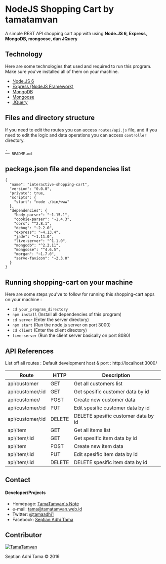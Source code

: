 # NodeJS Shopping Cart by tamatamvan
A simple REST API shopping cart app  with using **Node.JS 6, Express, MongoDB, mongoose, dan JQuery**


## Technology
Here are some technologies that used and required to run this program. Make sure you've installed all of them on your machine.
* [Node.JS 6](https://nodejs.org/)
* [Express (NodeJS Framework)](http://expressjs.com/)
* [MongoDB](https://www.mongodb.com)
* [Mongoose](http://mongoosejs.com/)
* [JQuery](jquery.com/)

## Files and directory structure

If you need to edit the routes you can access  `routes/api.js` file, and if you need to edit the logic and data operations you can access `controller` directory.
```
.
── README.md
```


## package.json file and dependencies list

```
{
  "name": "interactive-shopping-cart",
  "version": "0.0.0",
  "private": true,
  "scripts": {
    "start": "node ./bin/www"
  },
  "dependencies": {
    "body-parser": "~1.15.1",
    "cookie-parser": "~1.4.3",
    "cors": "^2.8.1",
    "debug": "~2.2.0",
    "express": "~4.13.4",
    "jade": "~1.11.0",
    "live-server": "^1.1.0",
    "mongodb": "^2.2.11",
    "mongoose": "^4.6.5",
    "morgan": "~1.7.0",
    "serve-favicon": "~2.3.0"
  }
}
```

## Running shopping-cart on your machine
Here are some steps you've to follow for running this shopping-cart apps on your machine :
* `cd your_program_directory`
* `npm install` (Install all dependencies of this program)
* `cd server` (Enter the server directory)
* `npm start` (Run the node.js server on port 3000)
* `cd client` (Enter the client directory)
* `live-server` (Run the client server basically on port 8080)

## API References

List off all routes :
Default development host & port : http://localhost:3000/

|  Route | HTTP | Description |
|--------|------|-------------|
|api/customer | GET | Get all customers list|
|api/customer/:id | GET | Get spesific customer data by id|
|api/customer/ | POST | Create new customer data|
|api/customer/:id | PUT | Edit spesific customer data by id|
|api/customer/:id | DELETE | DELETE spesific customer data by id|
|api/item | GET | Get all items list|
|api/item/:id | GET | Get spesific item data by id|
|api/item | POST | Create new item data|
|api/item/:id | PUT | Edit spesific item data by id|
|api/item/:id | DELETE | DELETE spesific item data by id|

<!-- List of link :

You can access the data via web Interface by opening these link bellow to your web browser.

|  Route | Description |
|--------|-------------|
| http://localhost:3000/ | Display the search form |
| http://localhost:3000/search?q=your_keyword | Display search results with spesific keyword | -->



## Contact
#### Developer/Projects
* Homepage: [TamaTamvan's Note](https://tamatamvan.web.id)
* e-mail: tama@tamatamvan.web.id
* Twitter: [@tamaadhi1](https://twitter.com/tamaadhi1 "tamaadhi1 on twitter")
* Facebook: [Septian Adhi Tama](https://facebook.com/light.akira21 "Septian Adhi Tama on Facebook")

## Contributor

[![TamaTamvan](https://tamatamvan.web.id/wp-content/uploads/2016/04/bner-e1463908127607.png)](https://tamatamvan.web.id)

Septian Adhi Tama &copy; 2016
